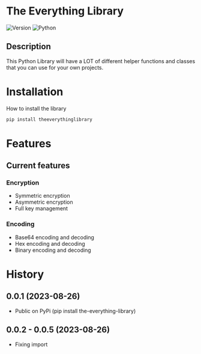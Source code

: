 # The Everything Library

![Version](https://img.shields.io/badge/version-0.0.1-blue)
![Python](https://img.shields.io/badge/python-3.9%2B-green)

## Description 
This Python Library will have a LOT of different helper functions and classes that you can use for your own projects.

# Installation
How to install the library 
```bash
pip install theeverythinglibrary
```

# Features
## Current features
### Encryption
- Symmetric encryption
- Asymmetric encryption
- Full key management

### Encoding
- Base64 encoding and decoding
- Hex encoding and decoding
- Binary encoding and decoding

# History

0.0.1 (2023-08-26)
------------------

* Public on PyPi (pip install the-everything-library)

0.0.2 - 0.0.5 (2023-08-26)
------------------

* Fixing import
